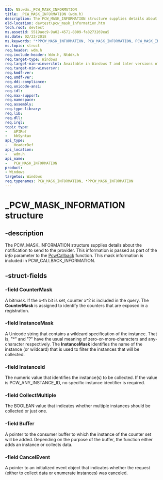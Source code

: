 ```yaml
---
UID: NS:wdm._PCW_MASK_INFORMATION
title: _PCW_MASK_INFORMATION (wdm.h)
description: The PCW_MASK_INFORMATION structure supplies details about the notification to send to the provider. This information is passed as part of the Info parameter to the PcwCallback function. This mask information is included in PCW_CALLBACK_INFORMATION.
old-location: devtest\pcw_mask_information.htm
tech.root: devtest
ms.assetid: 5519aec9-9a02-4571-8809-fa8273269ea5
ms.date: 02/23/2018
ms.keywords: "*PPCW_MASK_INFORMATION, PCW_MASK_INFORMATION, PCW_MASK_INFORMATION structure [Driver Development Tools], PPCW_MASK_INFORMATION, PPCW_MASK_INFORMATION structure pointer [Driver Development Tools], _PCW_MASK_INFORMATION, devtest.pcw_mask_information, km_pcw_44887cd4-4c18-4c6e-9168-5e89f37e970a.xml, wdm/PCW_MASK_INFORMATION, wdm/PPCW_MASK_INFORMATION"
ms.topic: struct
req.header: wdm.h
req.include-header: Wdm.h, Ntddk.h
req.target-type: Windows
req.target-min-winverclnt: Available in Windows 7 and later versions of Windows.
req.target-min-winversvr: 
req.kmdf-ver: 
req.umdf-ver: 
req.ddi-compliance: 
req.unicode-ansi: 
req.idl: 
req.max-support: 
req.namespace: 
req.assembly: 
req.type-library: 
req.lib: 
req.dll: 
req.irql: 
topic_type:
-	APIRef
-	kbSyntax
api_type:
-	HeaderDef
api_location:
-	wdm.h
api_name:
-	PCW_MASK_INFORMATION
product:
- Windows
targetos: Windows
req.typenames: PCW_MASK_INFORMATION, *PPCW_MASK_INFORMATION
---
```


# _PCW_MASK_INFORMATION structure


## -description


The PCW_MASK_INFORMATION structure supplies details about the notification to send to the provider. This information is passed as part of the <i>Info</i> parameter to the <a href="https://msdn.microsoft.com/5058fc17-1016-45bc-a6ea-5e2458824e7b">PcwCallback</a> function. This mask information is included in PCW_CALLBACK_INFORMATION.


## -struct-fields




### -field CounterMask

A bitmask. If the <i>x</i>-th bit is set, counter <i>x</i>^2 is included in the query. The <b>CounterMask</b> is assigned to identify the counters that are exposed in a registration.


### -field InstanceMask

A Unicode string that contains a wildcard specification of the instance. That is, "*" and "?" have the usual meaning of zero-or-more-characters and any-character respectively. The <b>InstanceMask</b> identifies the name of the instance (or wildcard) that is used to filter the instances that will be collected.


### -field InstanceId

The numeric value that identifies the instance(s) to be collected. If the value is PCW_ANY_INSTANCE_ID, no specific instance identifier is required.


### -field CollectMultiple

The BOOLEAN value that indicates whether multiple instances should be collected or just one. 


### -field Buffer

A pointer to the consumer buffer to which the instance of the counter set will be added. Depending on the purpose of the buffer, the function either adds an instance or collects data.


### -field CancelEvent

A pointer to an initialized event object that indicates whether the request (either to collect data or enumerate instances) was canceled. 

